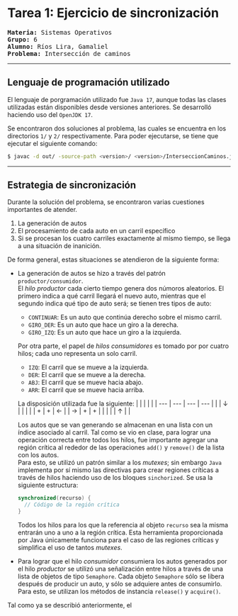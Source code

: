 # **Tarea 1:** Ejercicio de sincronización

<pre>
<b>Materia:</b> Sistemas Operativos
<b>Grupo:</b> 6
<b>Alumno:</b> Ríos Lira, Gamaliel
<b>Problema:</b> Intersección de caminos
</pre>

***

## Lenguaje de programación utilizado

El lenguaje de porgramación utilizado fue `Java 17`, aunque todas las clases 
utilizadas están disponibles desde versiones anteriores. Se desarrolló 
haciendo uso del `OpenJDK 17`.

Se encontraron dos soluciones al problema, las cuales se encuentra en los 
directorios `1/` y `2/` respectivamente. Para poder ejecutarse, se tiene que 
ejecutar el siguiente comando:
```bash
$ javac -d out/ -source-path <version>/ <version>/InterseccionCaminos.java
```

---

## Estrategia de sincronización
Durante la solución del problema, se encontraron varias cuestiones importantes 
de atender.
1. La generación de autos
2. El procesamiento de cada auto en un carril específico
3. Si se procesan los cuatro carriles exactamente al mismo tiempo, se llega a 
   una situación de inanición.

De forma general, estas situaciones se atendieron de la siguiente forma:
- La generación de autos se hizo a través del patrón `productor/consumidor`.  
  El _hilo productor_ cada cierto tiempo genera dos númoros aleatorios. El 
  primero indica a qué carril llegará el nuevo auto, mientras que el segundo 
  indica qué tipo de auto será; se tienen tres tipos de auto:
  - `CONTINUAR`: Es un auto que continúa derecho sobre el mismo carril.
  - `GIRO_DER`: Es un auto que hace un giro a la derecha.
  - `GIRO_IZQ`: Es un auto que hace un giro a la izquierda.

  Por otra parte, el papel de _hilos consumidores_ es tomado por por cuatro 
  hilos; cada uno representa un solo carril.
  - `IZQ`: El carril que se mueve a la izquierda.
  - `DER`: El carril que se mueve a la derecha.
  - `ABJ`: El carril que se mueve hacia abajo.
  - `ARR`: El carril que se mueve hacia arriba.
  
  La disposición utilizada fue la siguiente:
    | <!-- -->| <!-- -->| <!-- -->| <!-- -->|
    | --- | --- | --- | --- |
    |     |  ↓  |     |     |
    |     |  +  |  +  |  ←  |
    |  →  |  +  |  +  |     |
    |     |     |  ↑  |     |

  Los autos que se van generando se almacenan en una lista con un índice 
  asociado al carril. Tal como se vio en clase, para lograr una operación 
  correcta entre todos los hilos, fue importante agregar una región crítica al 
  rededor de las operaciones `add()` y `remove()` de la lista con los autos.  
  Para esto, se utilizó un patrón similar a los _mutexes_; sin embargo `Java` 
  implementa por sí mismo las directivas para crear regiones críticas a través 
  de hilos haciendo uso de los bloques `sinchorized`. Se usa la siguiente 
  estructura:
  ```java
  synchronized(recurso) {
    // Código de la región crítica
  }
  ```

  Todos los hilos para los que la referencia al objeto `recurso` sea la misma 
  entrarán uno a uno a la región crítica. Esta herramienta proporcionada por 
  Java únicamente funciona para el caso de las regiones críticas y simplifica 
  el uso de tantos _mutexes_.
- Para lograr que el hilo _consumidor_ consumiera los autos generados por el 
  hilo _productor_ se utilizó una señalización entre hilos a través de una 
  lista de objetos de tipo `Semaphore`. Cada objeto `Semaphore` sólo se libera 
  después de producir un auto, y sólo se adquiere antes de consumirlo. Para 
  esto, se utilizan los  métodos de instancia `release()` y `acquire()`.

Tal como ya se describió anteriormente, el
